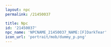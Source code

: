 ```yaml
---
layout: npc
permalink: /21450037

title: Npc
id: '21450037'
npc_name: 'NPCNAME_21450037_NAME:[F]DarkTear'
icon_url: 'portrait/mob/dummy_p.png'
---
```

